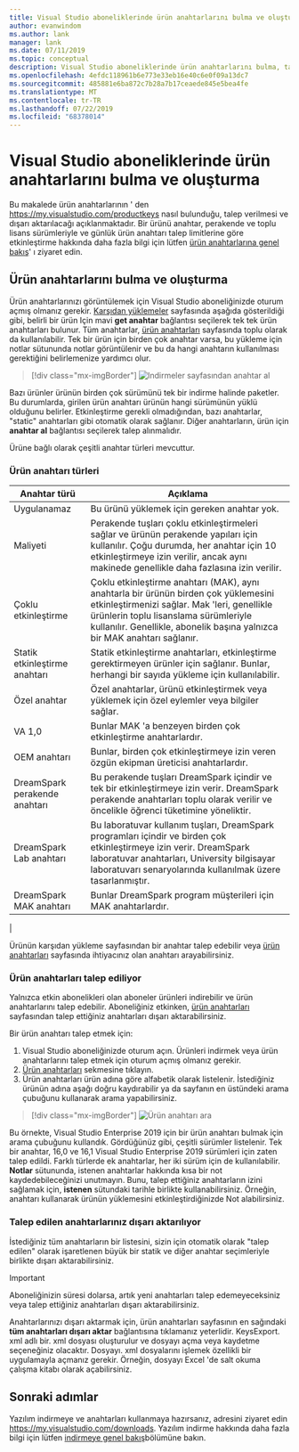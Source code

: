 ```yaml
---
title: Visual Studio aboneliklerinde ürün anahtarlarını bulma ve oluşturma | Microsoft Docs
author: evanwindom
ms.author: lank
manager: lank
ms.date: 07/11/2019
ms.topic: conceptual
description: Visual Studio aboneliklerinde ürün anahtarlarını bulma, talep etme ve dışa aktarma hakkında bilgi edinin
ms.openlocfilehash: 4efdc118961b6e773e33eb16e40c6e0f09a13dc7
ms.sourcegitcommit: 485881e6ba872c7b28a7b17ceaede845e5bea4fe
ms.translationtype: MT
ms.contentlocale: tr-TR
ms.lasthandoff: 07/22/2019
ms.locfileid: "68378014"
---
```

# <a name="finding-and-claiming-product-keys-in-visual-studio-subscriptions"></a>Visual Studio aboneliklerinde ürün anahtarlarını bulma ve oluşturma
Bu makalede ürün anahtarlarının ' den https://my.visualstudio.com/productkeys nasıl bulunduğu, talep verilmesi ve dışarı aktarılacağı açıklanmaktadır.  Bir ürünü anahtar, perakende ve toplu lisans sürümleriyle ve günlük ürün anahtarı talep limitlerine göre etkinleştirme hakkında daha fazla bilgi için lütfen [ürün anahtarlarına genel bakış](product-keys.md)' ı ziyaret edin.

## <a name="locating-and-claiming-product-keys"></a>Ürün anahtarlarını bulma ve oluşturma
Ürün anahtarlarınızı görüntülemek için Visual Studio aboneliğinizde oturum açmış olmanız gerekir. [Karşıdan yüklemeler](https://my.visualstudio.com/downloads) sayfasında aşağıda gösterildiği gibi, belirli bir ürün Için mavi **get anahtar** bağlantısı seçilerek tek tek ürün anahtarları bulunur.  Tüm anahtarlar, [ürün anahtarları](https://my.visualstudio.com/productkeys?wt.mc_id=o~msft~docs) sayfasında toplu olarak da kullanılabilir. Tek bir ürün için birden çok anahtar varsa, bu yükleme için notlar sütununda notlar görüntülenir ve bu da hangi anahtarın kullanılması gerektiğini belirlemenize yardımcı olur.
> [!div class="mx-imgBorder"]
> ![Indirmeler sayfasından anahtar al](_img/product-keys/download-get-key.png)

Bazı ürünler ürünün birden çok sürümünü tek bir indirme halinde paketler. Bu durumlarda, girilen ürün anahtarı ürünün hangi sürümünün yüklü olduğunu belirler.
Etkinleştirme gerekli olmadığından, bazı anahtarlar, "static" anahtarları gibi otomatik olarak sağlanır. Diğer anahtarların, ürün için **anahtar al** bağlantısı seçilerek talep alınmalıdır.

Ürüne bağlı olarak çeşitli anahtar türleri mevcuttur.

### <a name="product-key-types"></a>Ürün anahtarı türleri

|    Anahtar türü           |    Açıklama                                                                                                                                                                                                           |
|-------------------------------|------------------------------------------------------------------------------------------------------------------------------------------------------------------------------------------------------------------------------------------------------------|
|    Uygulanamaz                    |    Bu ürünü yüklemek için gereken anahtar yok.                                                       |
|    Maliyeti                     |    Perakende tuşları çoklu etkinleştirmeleri sağlar ve ürünün perakende yapıları için kullanılır. Çoğu durumda, her anahtar için 10 etkinleştirmeye izin verilir, ancak aynı makinede genellikle daha fazlasına izin verilir.                                                       |
|    Çoklu etkinleştirme        |    Çoklu etkinleştirme anahtarı (MAK), aynı anahtarla bir ürünün birden çok yüklemesini etkinleştirmenizi sağlar. Mak 'leri, genellikle ürünlerin toplu lisanslama sürümleriyle kullanılır. Genellikle, abonelik başına yalnızca bir MAK anahtarı sağlanır.    |
|    Statik etkinleştirme anahtarı    |    Statik etkinleştirme anahtarları, etkinleştirme gerektirmeyen ürünler için sağlanır. Bunlar, herhangi bir sayıda yükleme için kullanılabilir.                                                                                                                  |
|    Özel anahtar                 |    Özel anahtarlar, ürünü etkinleştirmek veya yüklemek için özel eylemler veya bilgiler sağlar.                                                                                                                                                                |
|    VA 1,0                     |    Bunlar MAK 'a benzeyen birden çok etkinleştirme anahtarlardır.                                                                                                                                                                                                 |
|    OEM anahtarı                    |    Bunlar, birden çok etkinleştirmeye izin veren özgün ekipman üreticisi anahtarlardır.                                                                                                                                                                       |
|    DreamSpark perakende anahtarı    |    Bu perakende tuşları DreamSpark içindir ve tek bir etkinleştirmeye izin verir. DreamSpark perakende anahtarları toplu olarak verilir ve öncelikle öğrenci tüketimine yöneliktir.                                                                                     |
|    DreamSpark Lab anahtarı         |    Bu laboratuvar kullanım tuşları, DreamSpark programları içindir ve birden çok etkinleştirmeye izin verir. DreamSpark laboratuvar anahtarları, University bilgisayar laboratuvarı senaryolarında kullanılmak üzere tasarlanmıştır.                                                                                       |
|    DreamSpark MAK anahtarı         |    Bunlar DreamSpark program müşterileri için MAK anahtarlardır.                                                                                                                                                                                                  |
|

Ürünün karşıdan yükleme sayfasından bir anahtar talep edebilir veya [ürün anahtarları](https://my.visualstudio.com/productkeys) sayfasında ihtiyacınız olan anahtarı arayabilirsiniz.

### <a name="claiming-product-keys"></a>Ürün anahtarları talep ediliyor
Yalnızca etkin abonelikleri olan aboneler ürünleri indirebilir ve ürün anahtarlarını talep edebilir.  Aboneliğiniz etkinken, [ürün anahtarları](https://my.visualstudio.com/productkeys) sayfasından talep ettiğiniz anahtarları dışarı aktarabilirsiniz.

Bir ürün anahtarı talep etmek için:
1. Visual Studio aboneliğinizde oturum açın.  Ürünleri indirmek veya ürün anahtarlarını talep etmek için oturum açmış olmanız gerekir.
2. [Ürün anahtarları](https://my.visualstudio.com/productkeys?wt.mc_id=o~msft~docs) sekmesine tıklayın.
3. Ürün anahtarları ürün adına göre alfabetik olarak listelenir.  İstediğiniz ürünün adına aşağı doğru kaydırabilir ya da sayfanın en üstündeki arama çubuğunu kullanarak arama yapabilirsiniz.
> [!div class="mx-imgBorder"]
> ![Ürün anahtarı ara](_img/product-keys/search-keys.png)
   
Bu örnekte, Visual Studio Enterprise 2019 için bir ürün anahtarı bulmak için arama çubuğunu kullandık.
Gördüğünüz gibi, çeşitli sürümler listelenir.  Tek bir anahtar, 16,0 ve 16,1 Visual Studio Enterprise 2019 sürümleri için zaten talep edildi.  Farklı türlerde ek anahtarlar, her iki sürüm için de kullanılabilir. **Notlar** sütununda, istenen anahtarlar hakkında kısa bir not kaydedebileceğinizi unutmayın.  Bunu, talep ettiğiniz anahtarların izini sağlamak için, **istenen** sütundaki tarihle birlikte kullanabilirsiniz.  Örneğin, anahtarı kullanarak ürünün yüklemesini etkinleştirdiğinizde Not alabilirsiniz.

### <a name="exporting-your-claimed-keys"></a>Talep edilen anahtarlarınız dışarı aktarılıyor
İstediğiniz tüm anahtarların bir listesini, sizin için otomatik olarak "talep edilen" olarak işaretlenen büyük bir statik ve diğer anahtar seçimleriyle birlikte dışarı aktarabilirsiniz.

> [!IMPORTANT]
> Aboneliğinizin süresi dolarsa, artık yeni anahtarları talep edemeyeceksiniz veya talep ettiğiniz anahtarları dışarı aktarabilirsiniz.

Anahtarlarınızı dışarı aktarmak için, ürün anahtarları sayfasının en sağındaki **tüm anahtarları dışarı aktar** bağlantısına tıklamanız yeterlidir.  KeysExport. xml adlı bir. xml dosyası oluşturulur ve dosyayı açma veya kaydetme seçeneğiniz olacaktır.  Dosyayı. xml dosyalarını işlemek özellikli bir uygulamayla açmanız gerekir.  Örneğin, dosyayı Excel 'de salt okuma çalışma kitabı olarak açabilirsiniz.

## <a name="next-steps"></a>Sonraki adımlar
Yazılım indirmeye ve anahtarları kullanmaya hazırsanız, adresini ziyaret edin https://my.visualstudio.com/downloads.  Yazılım indirme hakkında daha fazla bilgi için lütfen [indirmeye genel bakış](download-software.md)bölümüne bakın.